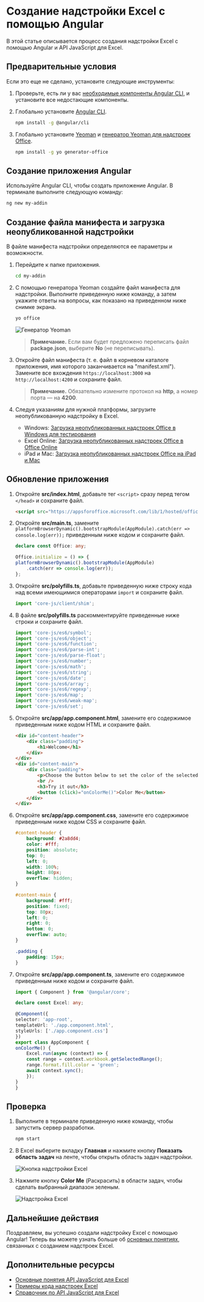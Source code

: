 # <a name="build-an-excel-add-in-using-angular"></a>Создание надстройки Excel с помощью Angular

В этой статье описывается процесс создания надстройки Excel с помощью Angular и API JavaScript для Excel.

## <a name="prerequisites"></a>Предварительные условия

Если это еще не сделано, установите следующие инструменты:

1. Проверьте, есть ли у вас [необходимые компоненты Angular CLI](https://github.com/angular/angular-cli#prerequisites), и установите все недостающие компоненты.

2. Глобально установите [Angular CLI](https://github.com/angular/angular-cli). 

    ```bash
    npm install -g @angular/cli
    ```

3. Глобально установите [Yeoman](https://github.com/yeoman/yo) и [генератор Yeoman для надстроек Office](https://github.com/OfficeDev/generator-office).

    ```bash
    npm install -g yo generator-office
    ```

## <a name="generate-a-new-angular-app"></a>Создание приложения Angular

Используйте Angular CLI, чтобы создать приложение Angular. В терминале выполните следующую команду:

```bash
ng new my-addin
```

## <a name="generate-the-manifest-file-and-sideload-the-add-in"></a>Создание файла манифеста и загрузка неопубликованной надстройки

В файле манифеста надстройки определяются ее параметры и возможности.

1. Перейдите к папке приложения.

    ```bash
    cd my-addin
    ```

2. С помощью генератора Yeoman создайте файл манифеста для надстройки. Выполните приведенную ниже команду, а затем укажите ответы на вопросы, как показано на приведенном ниже снимке экрана.

    ```bash
    yo office
    ```
    ![Генератор Yeoman](../images/yo-office.png)
    > **Примечание.** Если вам будет предложено переписать файл **package.json**, выберите **No** (не переписывать).

3. Откройте файл манифеста (т. е. файл в корневом каталоге приложения, имя которого заканчивается на "manifest.xml"). Замените все вхождения `https://localhost:3000` на `http://localhost:4200` и сохраните файл.

    > **Примечание.** Обязательно измените протокол на **http**, а номер порта — на **4200**.

4. Следуя указаниям для нужной платформы, загрузите неопубликованную надстройку в Excel.

    - Windows: [Загрузка неопубликованных надстроек Office в Windows для тестирования](../testing/create-a-network-shared-folder-catalog-for-task-pane-and-content-add-ins.md)
    - Excel Online: [Загрузка неопубликованных надстроек Office в Office Online](../testing/sideload-office-add-ins-for-testing.md#sideload-an-office-add-in-on-office-online)
    - iPad и Mac: [Загрузка неопубликованных надстроек Office на iPad и Mac](../testing/sideload-an-office-add-in-on-ipad-and-mac.md)

## <a name="update-the-app"></a>Обновление приложения

1. Откройте **src/index.html**, добавьте тег `<script>` сразу перед тегом `</head>` и сохраните файл.

    ```html
    <script src="https://appsforoffice.microsoft.com/lib/1/hosted/office.js"></script>
    ```

2. Откройте **src/main.ts**, замените `platformBrowserDynamic().bootstrapModule(AppModule).catch(err => console.log(err));` приведенным ниже кодом и сохраните файл. 

    ```typescript 
    declare const Office: any;

    Office.initialize = () => {
    platformBrowserDynamic().bootstrapModule(AppModule)
        .catch(err => console.log(err));
    };
    ```

3. Откройте **src/polyfills.ts**, добавьте приведенную ниже строку кода над всеми имеющимися операторами `import` и сохраните файл.

    ```typescript
    import 'core-js/client/shim';
    ```

4. В файле **src/polyfills.ts** раскомментируйте приведенные ниже строки и сохраните файл.

    ```typescript
    import 'core-js/es6/symbol';
    import 'core-js/es6/object';
    import 'core-js/es6/function';
    import 'core-js/es6/parse-int';
    import 'core-js/es6/parse-float';
    import 'core-js/es6/number';
    import 'core-js/es6/math';
    import 'core-js/es6/string';
    import 'core-js/es6/date';
    import 'core-js/es6/array';
    import 'core-js/es6/regexp';
    import 'core-js/es6/map';
    import 'core-js/es6/weak-map';
    import 'core-js/es6/set';
    ```

5. Откройте **src/app/app.component.html**, замените его содержимое приведенным ниже кодом HTML и сохраните файл. 

    ```html
    <div id="content-header">
        <div class="padding">
            <h1>Welcome</h1>
        </div>
    </div>
    <div id="content-main">
        <div class="padding">
            <p>Choose the button below to set the color of the selected range to green.</p>
            <br />
            <h3>Try it out</h3>
            <button (click)="onColorMe()">Color Me</button>
        </div>
    </div>
    ```

6. Откройте **src/app/app.component.css**, замените его содержимое приведенным ниже кодом CSS и сохраните файл.

    ```css
    #content-header {
        background: #2a8dd4;
        color: #fff;
        position: absolute;
        top: 0;
        left: 0;
        width: 100%;
        height: 80px; 
        overflow: hidden;
    }

    #content-main {
        background: #fff;
        position: fixed;
        top: 80px;
        left: 0;
        right: 0;
        bottom: 0;
        overflow: auto; 
    }

    .padding {
        padding: 15px;
    }
    ```

7. Откройте **src/app/app.component.ts**, замените его содержимое приведенным ниже кодом и сохраните файл. 

    ```typescript
    import { Component } from '@angular/core';

    declare const Excel: any;

    @Component({
    selector: 'app-root',
    templateUrl: './app.component.html',
    styleUrls: ['./app.component.css']
    })
    export class AppComponent {
    onColorMe() {
        Excel.run(async (context) => {
        const range = context.workbook.getSelectedRange();
        range.format.fill.color = 'green';
        await context.sync();
        });
    }
    }
    ```

## <a name="try-it-out"></a>Проверка

1. Выполните в терминале приведенную ниже команду, чтобы запустить сервер разработки.

    ```bash
    npm start
    ```

2. В Excel выберите вкладку **Главная** и нажмите кнопку **Показать область задач** на ленте, чтобы открыть область задач надстройки.

    ![Кнопка надстройки Excel](../images/excel_quickstart_addin_2a.png)

3. Нажмите кнопку **Color Me** (Раскрасить) в области задач, чтобы сделать выбранный диапазон зеленым.

    ![Надстройка Excel](../images/excel_quickstart_addin_2b.png)

## <a name="next-steps"></a>Дальнейшие действия

Поздравляем, вы успешно создали надстройку Excel с помощью Angular! Теперь вы можете узнать больше об [основных понятиях](excel-add-ins-core-concepts.md), связанных с созданием надстроек Excel.

## <a name="additional-resources"></a>Дополнительные ресурсы

* [Основные понятия API JavaScript для Excel](excel-add-ins-core-concepts.md)
* [Примеры кода надстроек Excel](http://dev.office.com/code-samples#?filters=excel,office%20add-ins)
* [Справочник по API JavaScript для Excel](../../reference/excel/excel-add-ins-reference-overview.md)
